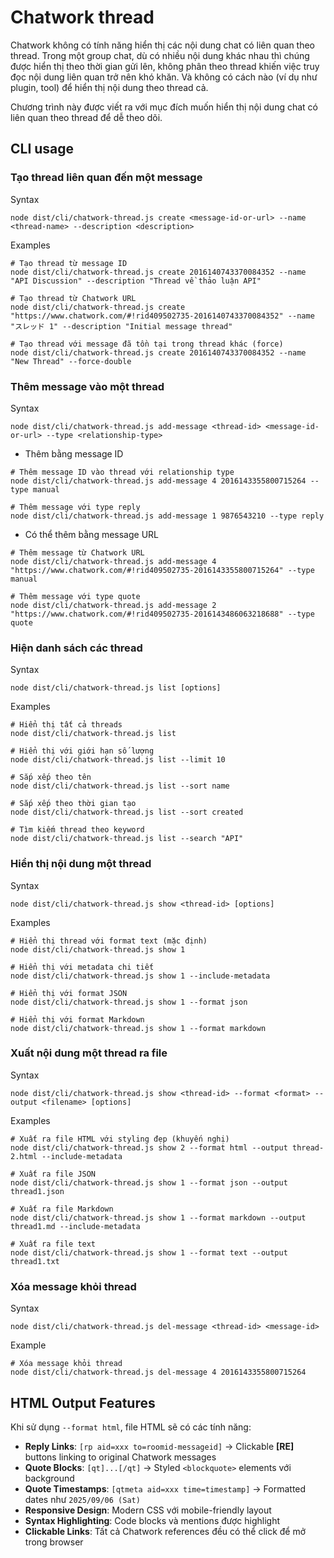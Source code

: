 # Chatwork thread

Chatwork không có tính năng hiển thị các nội dung chat có liên quan theo thread. Trong một group chat, dù có nhiều nội dung khác nhau thì chúng được hiển thị theo thời gian gửi lên, không phân theo thread khiến việc truy đọc nội dung liên quan trở nên khó khăn. Và không có cách nào (ví dụ như plugin, tool) để hiển thị nội dung theo thread cả.

Chương trình này được viết ra với mục đích muốn hiển thị nội dung chat có liên quan theo thread để dễ theo dõi.

## CLI usage

### Tạo thread liên quan đến một message

Syntax
```shell
node dist/cli/chatwork-thread.js create <message-id-or-url> --name <thread-name> --description <description>
```

Examples
```shell
# Tạo thread từ message ID
node dist/cli/chatwork-thread.js create 2016140743370084352 --name "API Discussion" --description "Thread về thảo luận API"

# Tạo thread từ Chatwork URL
node dist/cli/chatwork-thread.js create "https://www.chatwork.com/#!rid409502735-2016140743370084352" --name "スレッド 1" --description "Initial message thread"

# Tạo thread với message đã tồn tại trong thread khác (force)
node dist/cli/chatwork-thread.js create 2016140743370084352 --name "New Thread" --force-double
```

### Thêm message vào một thread

Syntax
```shell
node dist/cli/chatwork-thread.js add-message <thread-id> <message-id-or-url> --type <relationship-type>
```

* Thêm bằng message ID
```shell
# Thêm message ID vào thread với relationship type
node dist/cli/chatwork-thread.js add-message 4 2016143355800715264 --type manual

# Thêm message với type reply
node dist/cli/chatwork-thread.js add-message 1 9876543210 --type reply
```

* Có thể thêm bằng message URL
```shell
# Thêm message từ Chatwork URL
node dist/cli/chatwork-thread.js add-message 4 "https://www.chatwork.com/#!rid409502735-2016143355800715264" --type manual

# Thêm message với type quote
node dist/cli/chatwork-thread.js add-message 2 "https://www.chatwork.com/#!rid409502735-2016143486063218688" --type quote
```

### Hiện danh sách các thread

Syntax
```shell
node dist/cli/chatwork-thread.js list [options]
```

Examples
```shell
# Hiển thị tất cả threads
node dist/cli/chatwork-thread.js list

# Hiển thị với giới hạn số lượng
node dist/cli/chatwork-thread.js list --limit 10

# Sắp xếp theo tên
node dist/cli/chatwork-thread.js list --sort name

# Sắp xếp theo thời gian tạo
node dist/cli/chatwork-thread.js list --sort created

# Tìm kiếm thread theo keyword
node dist/cli/chatwork-thread.js list --search "API"
```

### Hiển thị nội dung một thread

Syntax
```shell
node dist/cli/chatwork-thread.js show <thread-id> [options]
```

Examples
```shell
# Hiển thị thread với format text (mặc định)
node dist/cli/chatwork-thread.js show 1

# Hiển thị với metadata chi tiết
node dist/cli/chatwork-thread.js show 1 --include-metadata

# Hiển thị với format JSON
node dist/cli/chatwork-thread.js show 1 --format json

# Hiển thị với format Markdown
node dist/cli/chatwork-thread.js show 1 --format markdown
```

### Xuất nội dung một thread ra file

Syntax
```shell
node dist/cli/chatwork-thread.js show <thread-id> --format <format> --output <filename> [options]
```

Examples
```shell
# Xuất ra file HTML với styling đẹp (khuyến nghị)
node dist/cli/chatwork-thread.js show 2 --format html --output thread-2.html --include-metadata

# Xuất ra file JSON
node dist/cli/chatwork-thread.js show 1 --format json --output thread1.json

# Xuất ra file Markdown
node dist/cli/chatwork-thread.js show 1 --format markdown --output thread1.md --include-metadata

# Xuất ra file text
node dist/cli/chatwork-thread.js show 1 --format text --output thread1.txt
```

### Xóa message khỏi thread

Syntax
```shell
node dist/cli/chatwork-thread.js del-message <thread-id> <message-id>
```

Example
```shell
# Xóa message khỏi thread
node dist/cli/chatwork-thread.js del-message 4 2016143355800715264
```

## HTML Output Features

Khi sử dụng `--format html`, file HTML sẽ có các tính năng:

- **Reply Links**: `[rp aid=xxx to=roomid-messageid]` → Clickable **[RE]** buttons linking to original Chatwork messages
- **Quote Blocks**: `[qt]...[/qt]` → Styled `<blockquote>` elements với background
- **Quote Timestamps**: `[qtmeta aid=xxx time=timestamp]` → Formatted dates như `2025/09/06 (Sat)`
- **Responsive Design**: Modern CSS với mobile-friendly layout
- **Syntax Highlighting**: Code blocks và mentions được highlight
- **Clickable Links**: Tất cả Chatwork references đều có thể click để mở trong browser